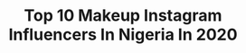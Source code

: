 ---
title: Top 10 Makeup Instagram Influencers In Nigeria In 2020
description: >-
  Find top makeup Instagram influencers in Nigeria in 2020. Most popular hashtags: #explorepage #explore #makeupforblackwomen #melaninmakeupdaily.
platform: Instagram
profiles:
  - username: "uwanii"
    fullname: >-
      Uwani Aliyu
    location: "Nigeria"
    followers: 32380
    engagement: 784
    commentsToLikes: 0.029917
    avatar: "https://scontent-ams4-1.cdninstagram.com/v/t51.2885-19/s320x320/79680232_595652374581131_7827947337161900032_n.jpg?_nc_ht=scontent-ams4-1.cdninstagram.com&_nc_ohc=YSHf284RkpIAX8HdB-1&oh=a23e9a4554e03386a52ef93a3914853a&oe=5EBB4E91"
    verified: false
    hashtags: "#barbforever, #thejaylaunion, #1of3, #owambe"
  - username: "frances_uche"
    fullname: >-
      FRANCES OFOEDU
    location: "Nigeria"
    followers: 4169
    engagement: 1876
    commentsToLikes: 0.137489
    avatar: "https://scontent-ams4-1.cdninstagram.com/v/t51.2885-19/s320x320/91488593_742292006177744_884486387909263360_n.jpg?_nc_ht=scontent-ams4-1.cdninstagram.com&_nc_ohc=aMIVBJ0wCbkAX8YuaeX&oh=a21ee3c00a0f88e860fd5d9b2a425e9f&oe=5EB6832A"
    verified: false
    hashtags: "#covid, #hotsauce, #skincare, #hotchocolate"
  - username: "bregha"
    fullname: >-
      Bisola Omoregha |MAKEUP ARTIST
    location: "Nigeria"
    followers: 42836
    engagement: 352
    commentsToLikes: 0.055040
    avatar: "https://scontent-ams4-1.cdninstagram.com/v/t51.2885-19/s320x320/66437604_342850306629996_8813594601622339584_n.jpg?_nc_ht=scontent-ams4-1.cdninstagram.com&_nc_ohc=_B5Ec989PNkAX9gMH2N&oh=e98f50d9af0e30656f01eb070f140923&oe=5EB951ED"
    verified: false
    hashtags: "#skinlike, #inglotcosmetics, #weddingprep, #longwearingmakeup"
  - username: "ink.kechi"
    fullname: >-
      Ink Eze
    location: "Nigeria"
    followers: 20472
    engagement: 537
    commentsToLikes: 0.042581
    avatar: "https://scontent-lhr8-1.cdninstagram.com/v/t51.2885-19/s320x320/73533248_647170662485674_288692119495770112_n.jpg?_nc_ht=scontent-lhr8-1.cdninstagram.com&_nc_ohc=EonVAtpS-kMAX-d__28&oh=e54395d2c28c85735374dd6a5aed68ad&oe=5EBB0775"
    verified: false
    hashtags: "#moetmoment, #valfestankarachallenge, #blackexcellence, #insideafrica"
  - username: "mary_aebeh"
    fullname: >-
      Mary Aebeh
    location: "Nigeria"
    followers: 5267
    engagement: 806
    commentsToLikes: 0.072175
    avatar: "https://scontent-ssn1-1.cdninstagram.com/v/t51.2885-19/s320x320/72957586_815523285535932_5156195830411034624_n.jpg?_nc_ht=scontent-ssn1-1.cdninstagram.com&_nc_ohc=hVhMpZcbsugAX_Hulzc&oh=24f5473e6cc9eadb1b3ffdf4f453ef37&oe=5EA2A531"
    verified: false
    hashtags: "#birthdaygirl, #yikes, #bellanaijaonline, #birthday"
  - username: "artistrybyzee"
    fullname: >-
      Zulaikha M M
    location: "Nigeria"
    followers: 12333
    engagement: 371
    commentsToLikes: 0.092247
    avatar: "https://scontent-ams4-1.cdninstagram.com/v/t51.2885-19/s320x320/90426821_1052023108517263_7090074833337188352_n.jpg?_nc_ht=scontent-ams4-1.cdninstagram.com&_nc_ohc=yELrLn6yVvYAX8Ga6S8&oh=550cbb0f13be4ea76aab18849c57aafc&oe=5EBB90D3"
    verified: false
    hashtags: "#nigerianbeautyinfluencer, #brows, #lizondobeauty, #makeupartistry"
  - username: "kvng_bella_"
    fullname: >-
      BELLA 👑
    location: "Nigeria"
    followers: 3865
    engagement: 987
    commentsToLikes: 0.062520
    avatar: "https://scontent-ams4-1.cdninstagram.com/v/t51.2885-19/s320x320/90208391_254418885721131_3698584423793426432_n.jpg?_nc_ht=scontent-ams4-1.cdninstagram.com&_nc_ohc=LIXLjiEDbrUAX9QvNWb&oh=e7ecae900ecc774e06e6a68eefb38894&oe=5EB9C619"
    verified: false
    hashtags: "#nigerianwedding, #thecsweddingparty, #weddingdiggest, #yorubaweddings"
  - username: "nikescanvas"
    fullname: >-
      Adeniks niks On Dze Beat
    location: "Nigeria"
    followers: 102623
    engagement: 875
    commentsToLikes: 0.024828
    avatar: "https://scontent-lhr8-1.cdninstagram.com/v/t51.2885-19/s320x320/81974349_494308758162700_4332001046646751232_n.jpg?_nc_ht=scontent-lhr8-1.cdninstagram.com&_nc_ohc=7H3HxktW7owAX9IIAnf&oh=cfba2993652b563b8312f8f9e1c9fa42&oe=5EBC4BB6"
    verified: false
    hashtags: "#sephorasquadapplication, #fentyskinstick, #4chairstyles, #swipe"
  - username: "bybronx"
    fullname: >-
      Ronke Bodamisi
    location: "Nigeria"
    followers: 83809
    engagement: 202
    commentsToLikes: 0.048967
    avatar: "https://scontent-ams4-1.cdninstagram.com/v/t51.2885-19/s320x320/21433542_1626090244109194_2273615408575545344_a.jpg?_nc_ht=scontent-ams4-1.cdninstagram.com&_nc_ohc=Ew27FNxCK9EAX-PhR_s&oh=e23258a455dfe96a32f60205753ef164&oe=5EBC28B8"
    verified: false
    hashtags: "#repost, #dontrushchallenge, #baddies, #iwd2020"
  - username: "lhidhiastanley"
    fullname: >-
      LYDIA STANLEY 🦋
    location: "Nigeria"
    followers: 63367
    engagement: 330
    commentsToLikes: 0.076175
    avatar: "https://scontent-lhr8-1.cdninstagram.com/v/t51.2885-19/s320x320/90094184_826913474458111_5813910788359847936_n.jpg?_nc_ht=scontent-lhr8-1.cdninstagram.com&_nc_ohc=C1IpHG_qfBgAX-8-7o4&oh=0c863de449547ac59a1682e512eb94ec&oe=5EB979D0"
    verified: false
    hashtags: "#underratedmuas, #valentines, #nigerianwedding, #humour"
---